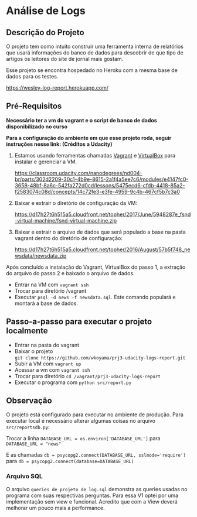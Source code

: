 
# Análise de Logs

## Descrição do Projeto

O projeto tem como intuito construir uma ferramenta interna de relatórios que usará informações do banco de dados para descobrir de que tipo de artigos os leitores do site de jornal mais gostam.

Esse projeto se encontra hospedado no Heroku com a mesma base de dados para os testes.

https://wesley-log-report.herokuapp.com/

## Pré-Requisitos

**Necessário ter a vm do vagrant e o script de banco de dados disponibilizado no curso**

**Para a configuração do ambiente em que esse projeto roda, seguir instruções nesse link: (Créditos a Udacity)**

1. Estamos usando ferramentas chamadas [Vagrant](https://www.vagrantup.com/) e [VirtualBox](https://www.virtualbox.org/wiki/Downloads) para instalar e gerenciar a VM.

    https://classroom.udacity.com/nanodegrees/nd004-br/parts/302d2209-30c1-4b9e-8615-2a1f4a5ee7c6/modules/e4147fc0-3658-48bf-8a6c-542fa272d0cd/lessons/5475ecd6-cfdb-4418-85a2-f2583074c08d/concepts/14c72fe3-e3fe-4959-9c4b-467cf5b7c3a0

2. Baixar e extrair o diretório de configuração da VM:

    https://d17h27t6h515a5.cloudfront.net/topher/2017/June/5948287e_fsnd-virtual-machine/fsnd-virtual-machine.zip

3. Baixar e extrair o arquivo de dados que será populado a base na pasta vagrant dentro do diretório de configuração:

    https://d17h27t6h515a5.cloudfront.net/topher/2016/August/57b5f748_newsdata/newsdata.zip

Após concluído a instalação do Vagrant, VirtualBox do passo 1, a extração do arquivo do passo 2 e baixado o arquivo de dados.

- Entrar na VM com `vagrant ssh`
- Trocar para diretório /vagrant
- Executar `psql -d news -f newsdata.sql`. Este comando populará e montará a base de dados.

## Passo-a-passo para executar o projeto localmente

- Entrar na pasta do vagrant
- Baixar o projeto  
`git clone https://github.com/wkoyama/prj3-udacity-logs-report.git`
- Subir a VM com `vagrant up`
- Acessar a vm com `vagrant ssh`
- Trocar para diretório `cd /vagrant/prj3-udacity-logs-report`
- Executar o programa com `python src/report.py`

## Observação

O projeto está configurado para executar no ambiente de produção.
Para executar local é necessário alterar algumas coisas no arquivo `src/reportsdb.py`:

Trocar a linha
```DATABASE_URL = os.environ['DATABASE_URL']```
para 
```DATABASE_URL = "news"```

E as chamadas 
```db = psycopg2.connect(DATABASE_URL, sslmode='require')```
para 
```db = psycopg2.connect(database=DATABASE_URL)```

### Arquivo SQL

O arquivo `queries de projeto de log.sql` demonstra as queries usadas no programa com suas respectivas perguntas. Para essa V1 optei por uma implementação sem view e funcional. Acredito que com a View deverá melhorar um pouco mais a performance.